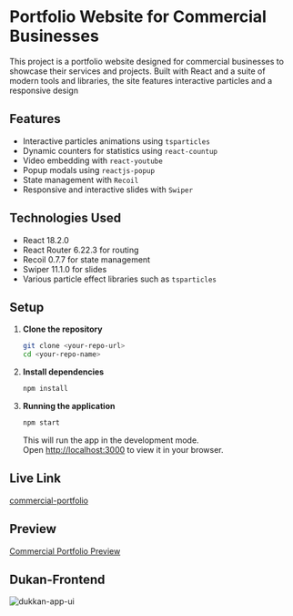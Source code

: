 # Portfolio Website for Commercial Businesses

This project is a portfolio website designed for commercial businesses to showcase their services and projects. Built with React and a suite of modern tools and libraries, the site features interactive particles and a responsive design
## Features

- Interactive particles animations using `tsparticles`
- Dynamic counters for statistics using `react-countup`
- Video embedding with `react-youtube`
- Popup modals using `reactjs-popup`
- State management with `Recoil`
- Responsive and interactive slides with `Swiper`

## Technologies Used

- React 18.2.0
- React Router 6.22.3 for routing
- Recoil 0.7.7 for state management
- Swiper 11.1.0 for slides
- Various particle effect libraries such as `tsparticles`

## Setup

1. **Clone the repository**

   ```bash
   git clone <your-repo-url>
   cd <your-repo-name>
   ```

2. **Install dependencies**

   ```bash
   npm install
   ```

3. **Running the application**

   ```bash
   npm start
   ```

   This will run the app in the development mode.\
   Open [http://localhost:3000](http://localhost:3000) to view it in your browser.

## Live Link

[commercial-portfolio]((https://main--commercial-portfolio.netlify.app/))


## Preview

[Commercial Portfolio Preview]((https://youtu.be/vBHWc2qzqa0))


## Dukan-Frontend

![dukkan-app-ui](./src/assets/Thumbnail.gif) 

